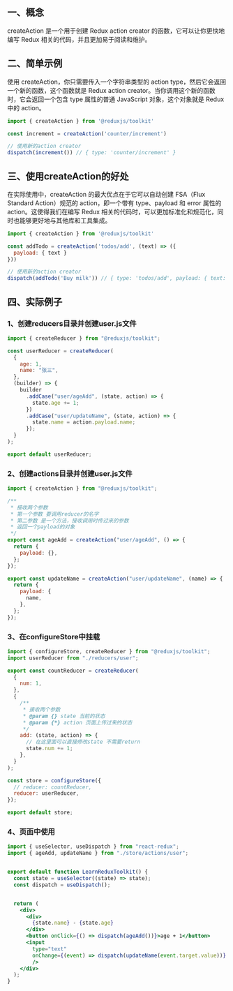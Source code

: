 ## 一、概念
createAction 是一个用于创建 Redux action creator 的函数，它可以让你更快地编写 Redux 相关的代码，并且更加易于阅读和维护。
## 二、简单示例
使用 createAction，你只需要传入一个字符串类型的 action type，然后它会返回一个新的函数，这个函数就是 Redux action creator。当你调用这个新的函数时，它会返回一个包含 type 属性的普通 JavaScript 对象，这个对象就是 Redux 中的 action。
```jsx
import { createAction } from '@reduxjs/toolkit'

const increment = createAction('counter/increment')

// 使用新的action creator
dispatch(increment()) // { type: 'counter/increment' }

```
## 三、使用createAction的好处
在实际使用中，createAction 的最大优点在于它可以自动创建 FSA（Flux Standard Action）规范的 action，即一个带有 type、payload 和 error 属性的 action。这使得我们在编写 Redux 相关的代码时，可以更加标准化和规范化，同时也能够更好地与其他库和工具集成。
```jsx
import { createAction } from '@reduxjs/toolkit'

const addTodo = createAction('todos/add', (text) => ({
  payload: { text }
}))

// 使用新的action creator
dispatch(addTodo('Buy milk')) // { type: 'todos/add', payload: { text: 'Buy milk' } }

```
## 四、实际例子
### 1、创建reducers目录并创建user.js文件
```jsx
import { createReducer } from "@reduxjs/toolkit";

const userReducer = createReducer(
  {
    age: 1,
    name: "张三",
  },
  (builder) => {
    builder
      .addCase("user/ageAdd", (state, action) => {
        state.age += 1;
      })
      .addCase("user/updateName", (state, action) => {
        state.name = action.payload.name;
      });
  }
);

export default userReducer;

```
### 2、创建actions目录并创建user.js文件
```jsx
import { createAction } from "@reduxjs/toolkit";

/**
 * 接收两个参数
 * 第一个参数 要调用reducer的名字
 * 第二参数 是一个方法，接收调用时传过来的参数
 * 返回一个payload的对象
 */
export const ageAdd = createAction("user/ageAdd", () => {
  return {
    payload: {},
  };
});

export const updateName = createAction("user/updateName", (name) => {
  return {
    payload: {
      name,
    },
  };
});

```
### 3、在configureStore中挂载
```jsx
import { configureStore, createReducer } from "@reduxjs/toolkit";
import userReducer from "./reducers/user";

export const countReducer = createReducer(
  {
    num: 1,
  },
  {
    /**
     * 接收两个参数
     * @param {} state 当前的状态
     * @param {*} action 页面上传过来的状态
     */
    add: (state, action) => {
      // 在这里面可以直接修改state 不需要return
      state.num += 1;
    },
  }
);

const store = configureStore({
  // reducer: countReducer,
  reducer: userReducer,
});

export default store;

```
### 4、页面中使用
```jsx
import { useSelector, useDispatch } from "react-redux";
import { ageAdd, updateName } from "./store/actions/user";


export default function LearnReduxToolkit() {
  const state = useSelector((state) => state);
  const dispatch = useDispatch();


  return (
    <div>
      <div>
        {state.name} - {state.age}
      </div>
      <button onClick={() => dispatch(ageAdd())}>age + 1</button>
      <input
        type="text"
        onChange={(event) => dispatch(updateName(event.target.value))}
        />
    </div>
  );
}
```

